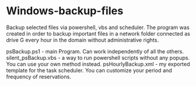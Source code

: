 # Windows-backup-files
Backup selected files via powershell, vbs and scheduler.
The program was created in order to backup important files in a network folder connected as drive G every hour in the domain without administrative rights.


psBackup.ps1 - main Program. Can work independently of all the others.
silent_psBackup.vbs - a way to run powershell scripts without any popups. You can use your own method instead.
psHourlyBackup.xml - my exported template for the task scheduler. You can customize your period and frequency of reservations.
